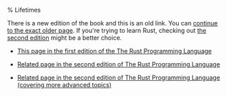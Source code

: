 % Lifetimes

There is a new edition of the book and this is an old link.
You can [continue to the exact older page][1].
If you're trying to learn Rust, checking out [the second edition][2] might be a better choice.

* [This page in the first edition of the The Rust Programming Language][1]

* [Related page in the second edition of The Rust Programming Language][2]

* [Related page in the second edition of The Rust Programming Language (covering more advanced topics)][3]


[1]: first-edition/lifetimes.html
[2]: second-edition/ch10-03-lifetime-syntax.html
[3]: second-edition/ch19-02-advanced-lifetimes.html
